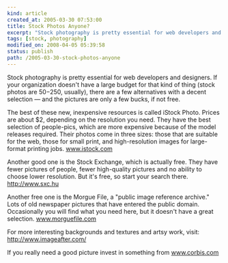 ```yaml
--- 
kind: article
created_at: 2005-03-30 07:53:00
title: Stock Photos Anyone?
excerpt: "Stock photography is pretty essential for web developers and designers. "
tags: [stock, photography]
modified_on: 2008-04-05 05:39:58
status: publish 
path: /2005-03-30-stock-photos-anyone
---
```


Stock photography is pretty essential for web developers and designers. If your organization doesn't have a large budget for that kind of thing (stock photos are $50-$250, usually), there are a few alternatives with a decent selection &mdash; and the pictures are only a few bucks, if not free.

The best of these new, inexpensive resources is called iStock Photo. Prices are about $2, depending on the resolution you need. They have the best selection of people-pics, which are more expensive because of the model releases required. Their photos come in three sizes: those that are suitable for the web, those for small print, and high-resolution images for large-format printing jobs. www.istock.com

Another good one is the Stock Exchange, which is actually free. They have fewer pictures of people, fewer high-quality pictures and no ability to choose lower resolution. But it's free, so start your search there. http://www.sxc.hu

Another free one is the Morgue File, a "public image reference archive." Lots of old newspaper pictures that have entered the public domain. Occasionally you will find what you need here, but it doesn't have a great selection. www.morguefile.com

For more interesting backgrounds and textures and artsy work, visit: http://www.imageafter.com/

If you really need a good picture invest in something from www.corbis.com